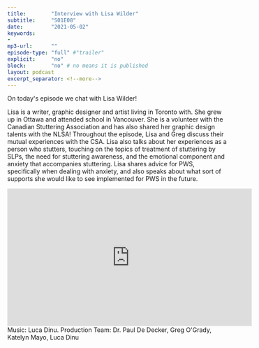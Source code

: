 ```yaml
---
title:        "Interview with Lisa Wilder"
subtitle:     "S01E08"
date:         "2021-05-02"
keywords:
-
mp3-url:      ""
episode-type: "full" #"trailer"
explicit:     "no"
block:        "no" # no means it is published
layout: podcast
excerpt_separator: <!--more-->
---
```

On today's episode we chat with Lisa Wilder!

Lisa is a writer, graphic designer and artist living in Toronto with. She grew up in Ottawa and attended school in Vancouver. She is a volunteer with the Canadian Stuttering Association and has also shared her graphic design talents with the NLSA! Throughout the episode, Lisa and Greg discuss their mutual experiences with the CSA. Lisa also talks about her experiences as a person who stutters, touching on the topics of treatment of stuttering by SLPs, the need for stuttering awareness, and the emotional component and anxiety that accompanies stuttering. Lisa shares advice for PWS, specifically when dealing with anxiety, and also speaks about what sort of supports she would like to see implemented for PWS in the future.
<!--more-->
<iframe width="560" height="315" src="https://www.youtube.com/embed/tKbqnyw9BHk" title="YouTube video player" frameborder="0" allow="accelerometer; autoplay; clipboard-write; encrypted-media; gyroscope; picture-in-picture" allowfullscreen></iframe>
<!--more-->
Music: Luca Dinu.
<!--more-->
Production Team: Dr. Paul De Decker, Greg O'Grady, Katelyn Mayo, Luca Dinu
